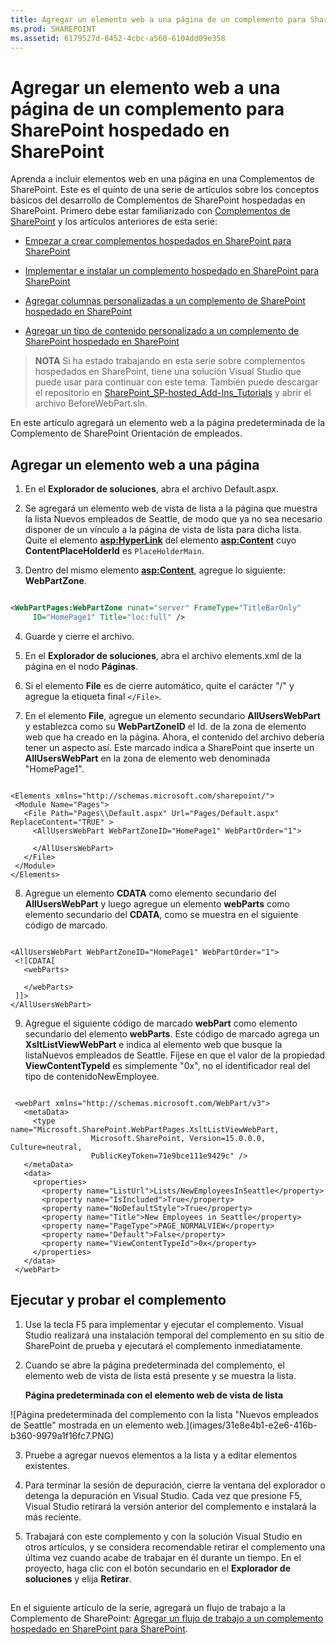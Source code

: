 ```yaml
---
title: Agregar un elemento web a una página de un complemento para SharePoint hospedado en SharePoint
ms.prod: SHAREPOINT
ms.assetid: 6179527d-8452-4cbc-a560-6104dd09e358
---
```



# Agregar un elemento web a una página de un complemento para SharePoint hospedado en SharePoint
Aprenda a incluir elementos web en una página en una Complementos de SharePoint.
Este es el quinto de una serie de artículos sobre los conceptos básicos del desarrollo de Complementos de SharePoint hospedadas en SharePoint. Primero debe estar familiarizado con  [Complementos de SharePoint](sharepoint-add-ins.md) y los artículos anteriores de esta serie:





-  [Empezar a crear complementos hospedados en SharePoint para SharePoint](get-started-creating-sharepoint-hosted-sharepoint-add-ins.md)


-  [Implementar e instalar un complemento hospedado en SharePoint para SharePoint](deploy-and-install-a-sharepoint-hosted-sharepoint-add-in.md)


-  [Agregar columnas personalizadas a un complemento de SharePoint hospedado en SharePoint](add-custom-columns-to-a-sharepoint-hostedsharepoint-add-in.md)


-  [Agregar un tipo de contenido personalizado a un complemento de SharePoint hospedado en SharePoint](add-a-custom-content-type-to-a-sharepoint-hostedsharepoint-add-in.md)



> **NOTA**
> Si ha estado trabajando en esta serie sobre complementos hospedados en SharePoint, tiene una solución Visual Studio que puede usar para continuar con este tema. También puede descargar el repositorio en  [SharePoint_SP-hosted_Add-Ins_Tutorials](https://github.com/OfficeDev/SharePoint_SP-hosted_Add-Ins_Tutorials) y abrir el archivo BeforeWebPart.sln.




En este artículo agregará un elemento web a la página predeterminada de la Complemento de SharePoint Orientación de empleados.
## Agregar un elemento web a una página






1. En el **Explorador de soluciones**, abra el archivo Default.aspx. 


2. Se agregará un elemento web de vista de lista a la página que muestra la lista Nuevos empleados de Seattle, de modo que ya no sea necesario disponer de un vínculo a la página de vista de lista para dicha lista. Quite el elemento **<asp:HyperLink>** del elemento **<asp:Content>** cuyo **ContentPlaceHolderId** es `PlaceHolderMain`. 


3. Dentro del mismo elemento **<asp:Content>**, agregue lo siguiente: **WebPartZone**. 

 ```XML

<WebPartPages:WebPartZone runat="server" FrameType="TitleBarOnly"
      ID="HomePage1" Title="loc:full" />

 ```

4. Guarde y cierre el archivo.


5. En el **Explorador de soluciones**, abra el archivo elements.xml de la página en el nodo **Páginas**. 


6. Si el elemento **File** es de cierre automático, quite el carácter "/" y agregue la etiqueta final `</File>`.


7. En el elemento **File**, agregue un elemento secundario **AllUsersWebPart** y establezca como su **WebPartZoneID** el Id. de la zona de elemento web que ha creado en la página. Ahora, el contenido del archivo debería tener un aspecto así. Este marcado indica a SharePoint que inserte un **AllUsersWebPart** en la zona de elemento web denominada "HomePage1".

 ```

<Elements xmlns="http://schemas.microsoft.com/sharepoint/">
  <Module Name="Pages">
    <File Path="Pages\\Default.aspx" Url="Pages/Default.aspx" ReplaceContent="TRUE" >
      <AllUsersWebPart WebPartZoneID="HomePage1" WebPartOrder="1">

      </AllUsersWebPart>
    </File>
  </Module>
</Elements>

 ```

8. Agregue un elemento **CDATA** como elemento secundario del **AllUsersWebPart** y luego agregue un elemento **webParts** como elemento secundario del **CDATA**, como se muestra en el siguiente código de marcado. 

 ```

<AllUsersWebPart WebPartZoneID="HomePage1" WebPartOrder="1">
  <![CDATA[
    <webParts>

    </webParts>
  ]]>
</AllUsersWebPart>
 ```

9. Agregue el siguiente código de marcado **webPart** como elemento secundario del elemento **webParts**. Este código de marcado agrega un **XsltListViewWebPart** e indica al elemento web que busque la listaNuevos empleados de Seattle. Fíjese en que el valor de la propiedad **ViewContentTypeId** es simplemente "0x", no el identificador real del tipo de contenidoNewEmployee. 

 ```

  <webPart xmlns="http://schemas.microsoft.com/WebPart/v3">
    <metaData>
      <type name="Microsoft.SharePoint.WebPartPages.XsltListViewWebPart, 
                   Microsoft.SharePoint, Version=15.0.0.0, Culture=neutral, 
                   PublicKeyToken=71e9bce111e9429c" />
    </metaData>
    <data>
      <properties>
        <property name="ListUrl">Lists/NewEmployeesInSeattle</property>
        <property name="IsIncluded">True</property>
        <property name="NoDefaultStyle">True</property>
        <property name="Title">New Employees in Seattle</property>
        <property name="PageType">PAGE_NORMALVIEW</property>
        <property name="Default">False</property>
        <property name="ViewContentTypeId">0x</property>
      </properties>
    </data>
  </webPart>
 ```


## Ejecutar y probar el complemento






1. Use la tecla F5 para implementar y ejecutar el complemento. Visual Studio realizará una instalación temporal del complemento en su sitio de SharePoint de prueba y ejecutará el complemento inmediatamente. 


2. Cuando se abre la página predeterminada del complemento, el elemento web de vista de lista está presente y se muestra la lista. 

   **Página predeterminada con el elemento web de vista de lista**



!\[Página predeterminada del complemento con la lista "Nuevos empleados de Seattle" mostrada en un elemento web.](images/31e8e4b1-e2e6-416b-b360-9979a1f16fc7.PNG)





3. Pruebe a agregar nuevos elementos a la lista y a editar elementos existentes.


4. Para terminar la sesión de depuración, cierre la ventana del explorador o detenga la depuración en Visual Studio. Cada vez que presione F5, Visual Studio retirará la versión anterior del complemento e instalará la más reciente.


5. Trabajará con este complemento y con la solución Visual Studio en otros artículos, y se considera recomendable retirar el complemento una última vez cuando acabe de trabajar en él durante un tiempo. En el proyecto, haga clic con el botón secundario en el **Explorador de soluciones** y elija **Retirar**.



## 
<a name="Nextsteps"> </a>

En el siguiente artículo de la serie, agregará un flujo de trabajo a la Complemento de SharePoint:  [Agregar un flujo de trabajo a un complemento hospedado en SharePoint para SharePoint](add-a-workflow-to-a-sharepoint-hosted-sharepoint-add-in.md).




